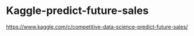 # Kaggle-predict-future-sales
https://www.kaggle.com/c/competitive-data-science-predict-future-sales/
